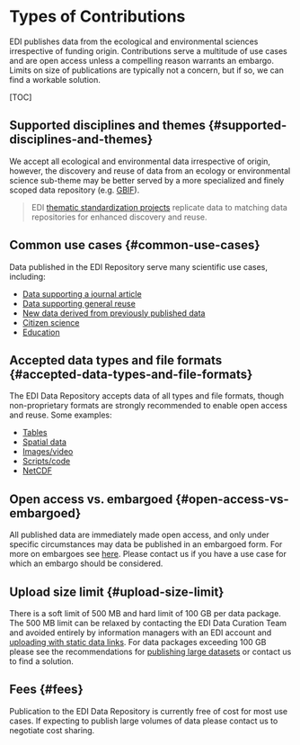 # Types of Contributions

EDI publishes data from the ecological and environmental sciences irrespective of funding origin. Contributions serve a multitude of use cases and are open access unless a compelling reason warrants an embargo. Limits on size of publications are typically not a concern, but if so, we can find a workable solution.

[TOC]



## Supported disciplines and themes {#supported-disciplines-and-themes}

We accept all ecological and environmental data irrespective of origin, however, the discovery and reuse of data from an ecology or environmental science sub-theme may be better served by a more specialized and finely scoped data repository (e.g. [GBIF](https://www.gbif.org/)).

>EDI [thematic standardization projects](https://docs.google.com/document/d/1L7bwrrnlKlagUSQ_IZtjoLCulbRu9AKPEFXr--iA4Lo/edit?usp=sharing) replicate data to matching data repositories for enhanced discovery and reuse.


## Common use cases {#common-use-cases}

Data published in the EDI Repository serve many scientific use cases, including:



* [Data supporting a journal article](https://portal.edirepository.org/nis/mapbrowse?scope=edi&identifier=1077)
* [Data supporting general reuse](https://portal.edirepository.org/nis/mapbrowse?packageid=knb-lter-jrn.210365001.62)
* [New data derived from previously published data](https://portal.edirepository.org/nis/mapbrowse?packageid=edi.303.2)
* [Citizen science](https://portal.edirepository.org/nis/mapbrowse?scope=edi&identifier=949)
* [Education](https://portal.edirepository.org/nis/mapbrowse?scope=edi&identifier=270)


## Accepted data types and file formats {#accepted-data-types-and-file-formats}

The EDI Data Repository accepts data of all types and file formats, though non-proprietary formats are strongly recommended to enable open access and reuse. Some examples:



* [Tables](https://portal.edirepository.org/nis/mapbrowse?scope=edi&identifier=1078)
* [Spatial data](https://portal.edirepository.org/nis/mapbrowse?scope=edi&identifier=98)
* [Images/video](https://portal.edirepository.org/nis/mapbrowse?packageid=knb-lter-vcr.239.3)
* [Scripts/code](https://portal.edirepository.org/nis/mapbrowse?scope=edi&identifier=1064)
* [NetCDF](https://portal.edirepository.org/nis/mapbrowse?packageid=knb-lter-nwt.171.1)


## Open access vs. embargoed {#open-access-vs-embargoed}

All published data are immediately made open access, and only under specific circumstances may data be published in an embargoed form. For more on embargoes see [here](https://docs.google.com/document/d/1zuFCD80AU5AKcoUhHjo0VegvoFBpAo_4HvD4GuGmjBA/edit#heading=h.64w58oz738es). Please contact us if you have a use case for which an embargo should be considered.


## Upload size limit {#upload-size-limit}

There is a soft limit of 500 MB and hard limit of 100 GB per data package. The 500 MB limit can be relaxed by contacting the EDI Data Curation Team and avoided entirely by information managers with an EDI account and [uploading with static data links](https://docs.google.com/document/d/1DC403Wd6PfssjPXl-ToRNlC97xcr6kVoTWoFE4R2_bk/edit#heading=h.3yagd380wsrl). For data packages exceeding 100 GB please see the recommendations for [publishing large datasets](https://ediorg.github.io/data-package-best-practices/datapackage-design/large-data-sets.html) or contact us to find a solution.


## Fees {#fees}

Publication to the EDI Data Repository is currently free of cost for most use cases. If expecting to publish large volumes of data please contact us to negotiate cost sharing.

